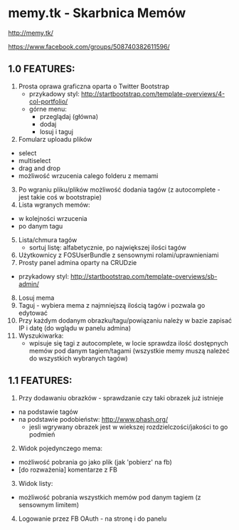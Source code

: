 memy.tk - Skarbnica Memów
=======

http://memy.tk/

https://www.facebook.com/groups/508740382611596/

1.0 FEATURES:
------------
1. Prosta oprawa graficzna oparta o Twitter Bootstrap
	- przykadowy styl: http://startbootstrap.com/template-overviews/4-col-portfolio/
	- górne menu:
		- przeglądaj (główna)
		- dodaj
		- losuj i taguj
2. Fomularz uploadu plików
  - select
  - multiselect
  - drag and drop
  - możliwość wrzucenia calego folderu z memami
3. Po wgraniu pliku/plików możliwość dodania tagów (z autocomplete - jest takie coś w bootstrapie)
4. Lista wgranych memów:
  - w kolejności wrzucenia
  - po danym tagu
5. Lista/chmura tagów
	- sortuj listę: alfabetycznie, po największej ilości tagów
6. Użytkownicy z FOSUserBundle z sensownymi rolami/uprawnieniami
7. Prosty panel admina oparty na CRUDzie
  - przykadowy styl: http://startbootstrap.com/template-overviews/sb-admin/
8. Losuj mema
9. Taguj - wybiera mema z najmniejszą ilością tagów i pozwala go edytować
10. Przy każdym dodanym obrazku/tagu/powiązaniu należy w bazie zapisać IP i datę (do wglądu w panelu admina)
11. Wyszukiwarka:
	- wpisuje się tagi z autocomplete, w locie sprawdza ilość dostępnych memów pod danym tagiem/tagami (wszystkie memy muszą należeć do wszystkich wybranych tagów)
  

1.1 FEATURES:
------------
1. Przy dodawaniu obrazków - sprawdzanie czy taki obrazek już istnieje
  - na podstawie tagów
  - na podstawie podobieństw: http://www.phash.org/
    - jesli wgrywany obrazek jest w wiekszej rozdzielczości/jakości to go podmień
2. Widok pojedynczego mema:
  - możliwość pobrania go jako plik (jak 'pobierz' na fb)
  - [do rozważenia] komentarze z FB
3. Widok listy:
  - możliwość pobrania wszystkich memów pod danym tagiem (z sensownym limitem)
4. Logowanie przez FB OAuth - na stronę i do panelu
